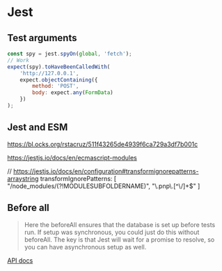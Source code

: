 # Jest 

## Test arguments

```javascript
const spy = jest.spyOn(global, 'fetch');
// Work
expect(spy).toHaveBeenCalledWith(
    'http://127.0.0.1',
    expect.objectContaining({
        method: 'POST',
        body: expect.any(FormData)
    })
);
```


## Jest and ESM

https://bl.ocks.org/rstacruz/511f43265de4939f6ca729a3df7b001c

https://jestjs.io/docs/en/ecmascript-modules

// https://jestjs.io/docs/en/configuration#transformignorepatterns-arraystring
transformIgnorePatterns: [
    "/node_modules/(?!MODULESUBFOLDERNAME)",
    "\\.pnp\\.[^\\\/]+$"
]


## Before all

> Here the beforeAll ensures that the database is set up before tests run. If setup was synchronous, you could just do this without beforeAll. The key is that Jest will wait for a promise to resolve, so you can have asynchronous setup as well.


[API docs](https://jest-bot.github.io/jest/docs/api.html)

